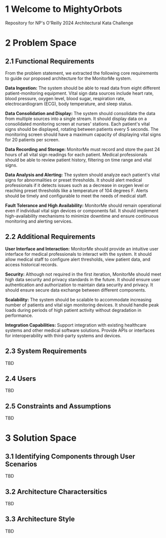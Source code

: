 # 1 Welcome to MightyOrbots
Repository for NP's O'Reilly 2024 Architectural Kata Challenge

# 2 Problem Space
## 2.1 Functional Requirements
From the problem statement, we extracted the following core requirements to guide our proposed architecture for the MonitorMe system.

**Data Ingestion:**
The system should be able to read data from eight different patient-monitoring equipment.
Vital sign data sources include heart rate, blood pressure, oxygen level, blood sugar, respiration rate, electrocardiogram (ECG), body temperature, and sleep status.

**Data Consolidation and Display:**
The system should consolidate the data from multiple sources into a single stream.
It should display data on a consolidated monitoring screen at nurses' stations.
Each patient's vital signs should be displayed, rotating between patients every 5 seconds.
The monitoring screen should have a maximum capacity of displaying vital signs for 20 patients per screen.

**Data Recording and Storage:**
MonitorMe must record and store the past 24 hours of all vital sign readings for each patient.
Medical professionals should be able to review patient history, filtering on time range and vital signs.

**Data Analysis and Alerting:**
The system should analyze each patient's vital signs for abnormalities or preset thresholds.
It should alert medical professionals if it detects issues such as a decrease in oxygen level or reaching preset thresholds like a temperature of 104 degrees F.
Alerts should be timely and configurable to meet the needs of medical staff.

**Fault Tolerance and High Availability:**
MonitorMe should remain operational even if individual vital sign devices or components fail.
It should implement high-availability mechanisms to minimize downtime and ensure continuous monitoring and alerting services.


## 2.2 Additional Requirements
**User Interface and Interaction:**
MonitorMe should provide an intuitive user interface for medical professionals to interact with the system.
It should allow medical staff to configure alert thresholds, view patient data, and access historical records.

**Security:**
Although not required in the first iteration, MonitorMe should meet high data security and privacy standards in the future.
It should ensure user authentication and authorization to maintain data security and privacy.
It should ensure secure data exchange between different components.

**Scalability:**
The system should be scalable to accommodate increasing number of patients and vital sign monitoring devices.
It should handle peak loads during periods of high patient activity without degradation in performance.

**Integration Capabilities:**
Support integration with existing healthcare systems and other medical software solutions.
Provide APIs or interfaces for interoperability with third-party systems and devices.


## 2.3 System Requirements
TBD

## 2.4 Users
TBD

## 2.5 Constraints and Assumptions
TBD

# 3 Solution Space
## 3.1 Identifying Components through User Scenarios
TBD

## 3.2 Architecture Charactersitics
TBD

## 3.3 Architecture Style
TBD
